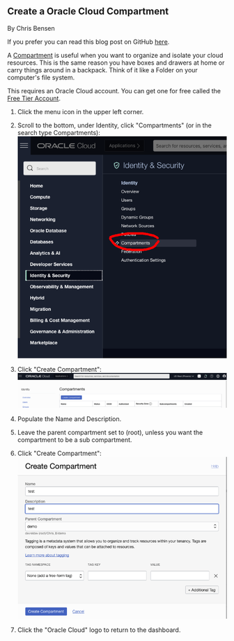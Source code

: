 ## Create a Oracle Cloud Compartment

By Chris Bensen

If you prefer you can read this blog post on GitHub [here](https://github.com/chrisbensen/chris-blogs/blob/main/HowTo/CreateCompartment/CreateCompartment.md).


A [Compartment](https://docs.cloud.oracle.com/iaas/Content/Identity/Tasks/managingcompartments.htm) is useful when you want to organize and isolate your cloud resources. This is the same reason you have boxes and drawers at home or carry things around in a backpack. Think of it like a Folder on your computer's file system.

This requires an Oracle Cloud account. You can get one for free called the [Free Tier Account](https://medium.com/oracledevs/create-an-oracle-always-free-cloud-account-bc6aa82c1397).

1. Click the menu icon in the upper left corner.

1. Scroll to the bottom, under Identity, click "Compartments" (or in the search type Compartments):
   ![](images/CompartmentMenu.png)

1. Click "Create Compartment":
   ![](images/CreateCompartment.png)

1. Populate the Name and Description.

1. Leave the parent compartment set to (root), unless you want the compartment to be a sub compartment.

1. Click "Create Compartment":
   ![](images/CreateCompartmentForm.png)

1. Click the "Oracle Cloud" logo to return to the dashboard.
